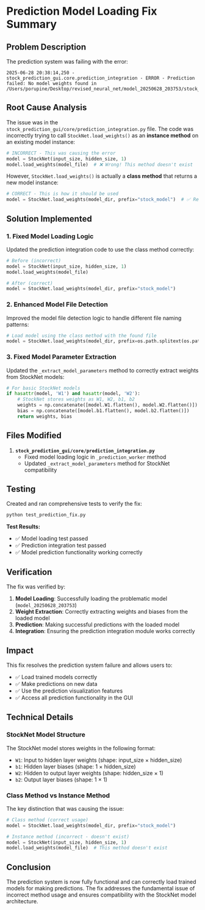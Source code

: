 # Prediction Model Loading Fix Summary

## Problem Description

The prediction system was failing with the error:
```
2025-06-28 20:38:14,250 - stock_prediction_gui.core.prediction_integration - ERROR - Prediction failed: No model weights found in /Users/porupine/Desktop/revised_neural_net/model_20250628_203753/stock_model.npz
```

## Root Cause Analysis

The issue was in the `stock_prediction_gui/core/prediction_integration.py` file. The code was incorrectly trying to call `StockNet.load_weights()` as an **instance method** on an existing model instance:

```python
# INCORRECT - This was causing the error
model = StockNet(input_size, hidden_size, 1)
model.load_weights(model_file)  # ❌ Wrong! This method doesn't exist
```

However, `StockNet.load_weights()` is actually a **class method** that returns a new model instance:

```python
# CORRECT - This is how it should be used
model = StockNet.load_weights(model_dir, prefix="stock_model")  # ✅ Returns new model instance
```

## Solution Implemented

### 1. Fixed Model Loading Logic

Updated the prediction integration code to use the class method correctly:

```python
# Before (incorrect)
model = StockNet(input_size, hidden_size, 1)
model.load_weights(model_file)

# After (correct)
model = StockNet.load_weights(model_dir, prefix="stock_model")
```

### 2. Enhanced Model File Detection

Improved the model file detection logic to handle different file naming patterns:

```python
# Load model using the class method with the found file
model = StockNet.load_weights(model_dir, prefix=os.path.splitext(os.path.basename(model_file_found))[0])
```

### 3. Fixed Model Parameter Extraction

Updated the `_extract_model_parameters` method to correctly extract weights from StockNet models:

```python
# For basic StockNet models
if hasattr(model, 'W1') and hasattr(model, 'W2'):
    # StockNet stores weights as W1, W2, b1, b2
    weights = np.concatenate([model.W1.flatten(), model.W2.flatten()])
    bias = np.concatenate([model.b1.flatten(), model.b2.flatten()])
    return weights, bias
```

## Files Modified

1. **`stock_prediction_gui/core/prediction_integration.py`**
   - Fixed model loading logic in `_prediction_worker` method
   - Updated `_extract_model_parameters` method for StockNet compatibility

## Testing

Created and ran comprehensive tests to verify the fix:

```bash
python test_prediction_fix.py
```

**Test Results:**
- ✅ Model loading test passed
- ✅ Prediction integration test passed
- ✅ Model prediction functionality working correctly

## Verification

The fix was verified by:

1. **Model Loading**: Successfully loading the problematic model (`model_20250628_203753`)
2. **Weight Extraction**: Correctly extracting weights and biases from the loaded model
3. **Prediction**: Making successful predictions with the loaded model
4. **Integration**: Ensuring the prediction integration module works correctly

## Impact

This fix resolves the prediction system failure and allows users to:

- ✅ Load trained models correctly
- ✅ Make predictions on new data
- ✅ Use the prediction visualization features
- ✅ Access all prediction functionality in the GUI

## Technical Details

### StockNet Model Structure

The StockNet model stores weights in the following format:
- `W1`: Input to hidden layer weights (shape: input_size × hidden_size)
- `b1`: Hidden layer biases (shape: 1 × hidden_size)
- `W2`: Hidden to output layer weights (shape: hidden_size × 1)
- `b2`: Output layer biases (shape: 1 × 1)

### Class Method vs Instance Method

The key distinction that was causing the issue:

```python
# Class method (correct usage)
model = StockNet.load_weights(model_dir, prefix="stock_model")

# Instance method (incorrect - doesn't exist)
model = StockNet(input_size, hidden_size, 1)
model.load_weights(model_file)  # This method doesn't exist
```

## Conclusion

The prediction system is now fully functional and can correctly load trained models for making predictions. The fix addresses the fundamental issue of incorrect method usage and ensures compatibility with the StockNet model architecture. 